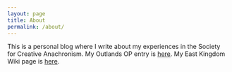 ```yaml
---
layout: page
title: About
permalink: /about/
---
```


This is a personal blog where I write about my experiences in the Society for Creative Anachronism. My Outlands OP entry is [here](http://wimble.outlandsheralds.org/individual_record.php?PersonID=11750). My East Kingdom Wiki page is [here](https://wiki.eastkingdom.org/index.php?title=Anne_of_%C3%98stgar%C3%B0r).
